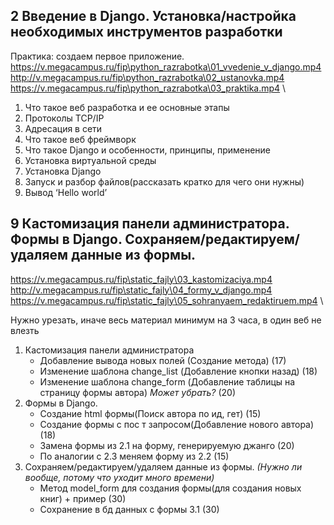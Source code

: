 ## 2 Введение в Django. Установка/настройка необходимых инструментов разработки
Практика: создаем первое приложение.\
https://v.megacampus.ru/fip\python_razrabotka\01_vvedenie_v_django.mp4 \
http://v.megacampus.ru/fip\python_razrabotka\02_ustanovka.mp4 \
https://v.megacampus.ru/fip\python_razrabotka\03_praktika.mp4 \
1) Что такое веб разработка и ее основные этапы
2) Протоколы TCP/IP
3) Адресация в сети
4) Что такое веб фреймворк
5) Что такое Django и особенности, принципы, применение
6) Установка виртуальной среды
7) Установка Django
8) Запуск и разбор файлов(рассказать кратко для чего они нужны)
9) Вывод ‘Hello world’



## 9 Кастомизация панели администратора. Формы в Django. Сохраняем/редактируем/удаляем данные из формы.
https://v.megacampus.ru/fip\static_fajly\03_kastomizaciya.mp4 \
http://v.megacampus.ru/fip\static_fajly\04_formy_v_django.mp4 \
https://v.megacampus.ru/fip\static_fajly\05_sohranyaem_redaktiruem.mp4 \

Нужно урезать, иначе весь материал минимум на 3 часа, в один веб не влезть


1) Кастомизация панели администратора
   * Добавление вывода новых полей (Создание метода) (17)
   * Изменение шаблона change_list (Добавление кнопки назад) (18)
   * Изменение шаблона change_form (Добавление таблицы на страницу формы автора) _Может убрать?_ (20)
2) Формы в Django. 
   * Создание html формы(Поиск автора по ид, гет) (15)
   * Создание формы с пос т запросом(Добавление нового автора) (18) 
   * Замена формы из 2.1 на форму, генерируемую джанго (20)
   * По аналогии с 2.3 меняем форму из 2.2 (15)  
3) Сохраняем/редактируем/удаляем данные из формы. _(Нужно ли вообще, потому что уходит много времени)_
   * Метод model_form для создания формы(для создания новых книг) + пример (30)
   * Сохранение в бд данных с формы 3.1 (30)

